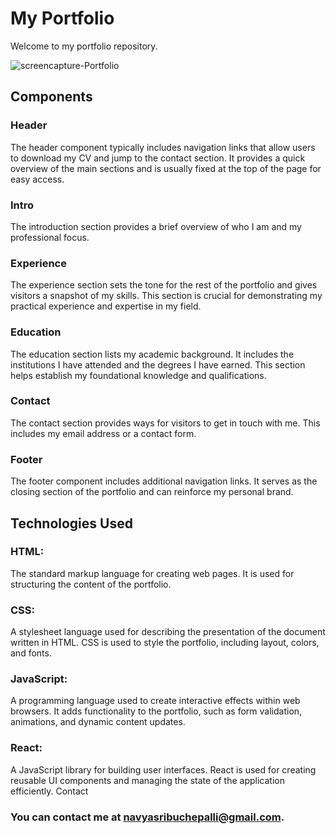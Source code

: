 # My Portfolio
Welcome to my portfolio repository. 

![screencapture-Portfolio](https://github.com/user-attachments/assets/ff5f6bda-fd10-4670-ae79-e06101c5e266)


## Components
### Header
The header component typically includes navigation links that allow users to download my CV and jump to the contact section. It provides a quick overview of the main sections and is usually fixed at the top of the page for easy access.

### Intro
The introduction section provides a brief overview of who I am and my professional focus.

### Experience
The experience section sets the tone for the rest of the portfolio and gives visitors a snapshot of my skills. This section is crucial for demonstrating my practical experience and expertise in my field.

### Education
The education section lists my academic background. It includes the institutions I have attended and the degrees I have earned. This section helps establish my foundational knowledge and qualifications.

### Contact
The contact section provides ways for visitors to get in touch with me. This includes my email address or a contact form.

### Footer
The footer component includes additional navigation links. It serves as the closing section of the portfolio and can reinforce my personal brand.

## Technologies Used
### HTML: 
The standard markup language for creating web pages. It is used for structuring the content of the portfolio.
### CSS: 
A stylesheet language used for describing the presentation of the document written in HTML. CSS is used to style the portfolio, including layout, colors, and fonts.
### JavaScript: 
A programming language used to create interactive effects within web browsers. It adds functionality to the portfolio, such as form validation, animations, and dynamic content updates.
### React: 
A JavaScript library for building user interfaces. React is used for creating reusable UI components and managing the state of the application efficiently.
Contact

### You can contact me at navyasribuchepalli@gmail.com.
